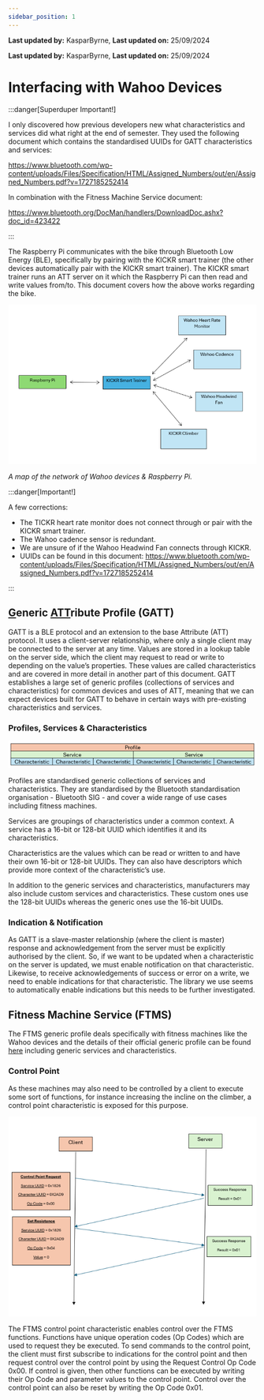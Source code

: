 ```yaml
---
sidebar_position: 1
---
```


**Last updated by:** KasparByrne, **Last updated on:** 25/09/2024


**Last updated by:** KasparByrne, **Last updated on:** 25/09/2024

# Interfacing with Wahoo Devices

:::danger[Superduper Important!]

I only discovered how previous developers new what characteristics and services did what right at the end of semester. They used the following document which contains the standardised UUIDs for GATT characteristics and services:

https://www.bluetooth.com/wp-content/uploads/Files/Specification/HTML/Assigned_Numbers/out/en/Assigned_Numbers.pdf?v=1727185252414

In combination with the Fitness Machine Service document:

https://www.bluetooth.org/DocMan/handlers/DownloadDoc.ashx?doc_id=423422

:::

The Raspberry Pi communicates with the bike through Bluetooth Low Energy (BLE), specifically by pairing with the KICKR smart trainer (the other devices automatically pair with the KICKR smart trainer). The KICKR smart trainer runs an ATT server on it which the Raspberry Pi can then read and write values from/to. This document covers how the above works regarding the bike.

![image](img/wahoo_network_map.png)

*A map of the network of Wahoo devices & Raspberry Pi.*

:::danger[Important!]

A few corrections:

* The TICKR heart rate monitor does not connect through or pair with the KICKR smart trainer.
* The Wahoo cadence sensor is redundant.
* We are unsure of if the Wahoo Headwind Fan connects through KICKR.
* UUIDs can be found in this document:
https://www.bluetooth.com/wp-content/uploads/Files/Specification/HTML/Assigned_Numbers/out/en/Assigned_Numbers.pdf?v=1727185252414

:::

## <u>**G**</u>eneric <u>**ATT**</u>ribute Profile (**GATT**)

GATT is a BLE protocol and an extension to the base Attribute (ATT) protocol. It uses a client-server relationship, where only a single client may be connected to the server at any time. Values are stored in a lookup table on the server side, which the client may request to read or write to depending on the value’s properties. These values are called characteristics and are covered in more detail in another part of this document. GATT establishes a large set of generic profiles (collections of services and characteristics) for common devices and uses of ATT, meaning that we can expect devices built for GATT to behave in certain ways with pre-existing characteristics and services.

### Profiles, Services & Characteristics

![image](img/profile_service_characteristic.png)

Profiles are standardised generic collections of services and characteristics. They are standardised by the Bluetooth standardisation organisation - Bluetooth SIG - and cover a wide range of use cases including fitness machines.

Services are groupings of characteristics under a common context. A service has a 16-bit or 128-bit UUID which identifies it and its characteristics.

Characteristics are the values which can be read or written to and have their own 16-bit or 128-bit UUIDs. They can also have descriptors which provide more context of the characteristic’s use. 

In addition to the generic services and characteristics, manufacturers may also include custom services and characteristics. These custom ones use the 128-bit UUIDs whereas the generic ones use the 16-bit UUIDs.


### Indication & Notification

As GATT is a slave-master relationship (where the client is master) response and acknowledgement from the server must be explicitly authorised by the client. So, if we want to be updated when a characteristic on the server is updated, we must enable notification on that characteristic. Likewise, to receive acknowledgements of success or error on a write, we need to enable indications for that characteristic. The library we use seems to automatically enable indications but this needs to be further investigated.

## Fitness Machine Service (**FTMS**)

The FTMS generic profile deals specifically with fitness machines like the Wahoo devices and the details of their official generic profile can be found [here](https://www.bluetooth.org/DocMan/handlers/DownloadDoc.ashx?doc_id=423422) including generic services and characteristics.

### Control Point

As these machines may also need to be controlled by a client to execute some sort of functions, for instance increasing the incline on the climber, a control point characteristic is exposed for this purpose.

![image](img/control_point_request.png)

The FTMS control point characteristic enables control over the FTMS functions. Functions have unique operation codes (Op Codes) which are used to request they be executed. To send commands to the control point, the client must first subscribe to indications for the control point and then request control over the control point by using the Request Control Op Code 0x00. If control is given, then other functions can be executed by writing their Op Code and parameter values to the control point. Control over the control point can also be reset by writing the Op Code 0x01.